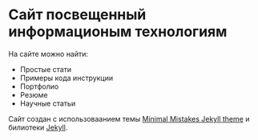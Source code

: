# Сайт посвещенный информационым технологиям

На сайте можно найти:

- Простые стати
- Примеры кода инструкции
- Портфолио 
- Резюме
- Научные статьи

Сайт создан с использоваанием темы [Minimal Mistakes Jekyll theme](https://github.com/mmistakes/minimal-mistakes) и билиотеки [Jekyll](https://jekyllrb.com/).
